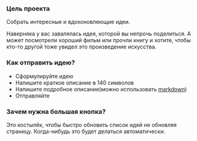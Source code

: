 ### Цель проекта

Собрать интересные и вдохоновляющие идеи.

Наверняка у вас завалялась идея, которой вы непрочь поделиться. А может посмотрели хороший фильм или прочли книгу и хотите, чтобы кто-то другой тоже увидел это произведение искусства.

### Как отправить идею?

* Сформулируйте идею
* Напишите краткое описание в 140 символов
* Напишите подробное описание(можно использовать <a target="_blank" href="https://daringfireball.net/projects/markdown/syntax">markdown</a>)
* Отправляйте

### Зачем нужна большая кнопка?

Это костылёк, чтобы быстро обновить список идей не обновляя страницу.
Когда-нибудь это будет делаться автоматически.
